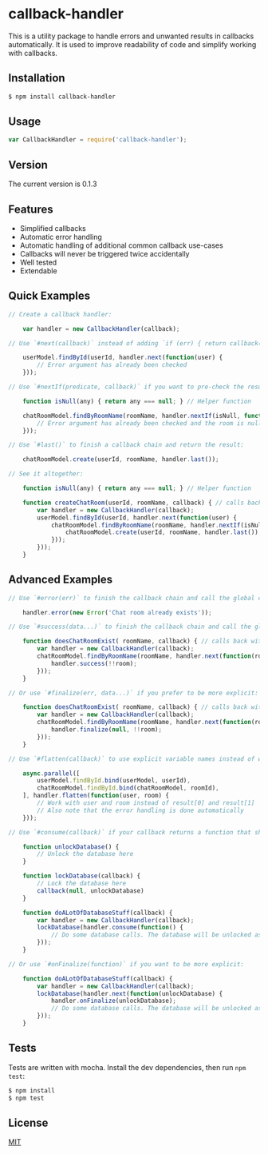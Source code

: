 # callback-handler
This is a utility package to handle errors and unwanted results in callbacks automatically. It is used to improve readability of code and simplify working with callbacks.

## Installation

```bash
$ npm install callback-handler
```

## Usage

```javascript
var CallbackHandler = require('callback-handler');
```

## Version

The current version is 0.1.3

## Features

  * Simplified callbacks
  * Automatic error handling
  * Automatic handling of additional common callback use-cases
  * Callbacks will never be triggered twice accidentally
  * Well tested
  * Extendable

## Quick Examples

```javascript
// Create a callback handler:

	var handler = new CallbackHandler(callback);

// Use `#next(callback)` instead of adding `if (err) { return callback(err); }` to the callback code:

	userModel.findById(userId, handler.next(function(user) {
		// Error argument has already been checked
	}));

// Use `#nextIf(predicate, callback)` if you want to pre-check the result:

	function isNull(any) { return any === null; } // Helper function

	chatRoomModel.findByRoomName(roomName, handler.nextIf(isNull, function(room) {
		// Error argument has already been checked and the room is null
	}));

// Use `#last()` to finish a callback chain and return the result:

	chatRoomModel.create(userId, roomName, handler.last());

// See it altogether:

	function isNull(any) { return any === null; } // Helper function

	function createChatRoom(userId, roomName, callback) { // calls back with (err, room)
		var handler = new CallbackHandler(callback);
		userModel.findById(userId, handler.next(function(user) {
			chatRoomModel.findByRoomName(roomName, handler.nextIf(isNull, function(room) {
				chatRoomModel.create(userId, roomName, handler.last());
			}));
		}));
	}
```

## Advanced Examples

```javascript
// Use `#error(err)` to finish the callback chain and call the global callback with an error:

	handler.error(new Error('Chat room already exists'));

// Use `#success(data...)` to finish the callback chain and call the global callback with one or more (or none) results:

	function doesChatRoomExist( roomName, callback) { // calls back with (err, exists) - exists is either true or false
		var handler = new CallbackHandler(callback);
		chatRoomModel.findByRoomName(roomName, handler.next(function(room) {
			handler.success(!!room);
		}));
	}

// Or use `#finalize(err, data...)` if you prefer to be more explicit:

	function doesChatRoomExist( roomName, callback) { // calls back with (err, exists) - exists is either true or false
		var handler = new CallbackHandler(callback);
		chatRoomModel.findByRoomName(roomName, handler.next(function(room) {
			handler.finalize(null, !!room);
		}));
	}

// Use `#flatten(callback)` to use explicit variable names instead of working with array indices:

	async.parallel([
		userModel.findById.bind(userModel, userId),
		chatRoomModel.findById.bind(chatRoomModel, roomId),
	], handler.flatten(function(user, room) {
		// Work with user and room instead of result[0] and result[1]
		// Also note that the error handling is done automatically
	}));

// Use `#consume(callback)` if your callback returns a function that should be called just before the global callback is called:

	function unlockDatabase() {
		// Unlock the database here
	}

	function lockDatabase(callback) {
		// Lock the database here
		callback(null, unlockDatabase)
	}

	function doALotOfDatabaseStuff(callback) {
		var handler = new CallbackHandler(callback);
		lockDatabase(handler.consume(function() {
			// Do some database calls. The database will be unlocked as soon an error occurres or the callback chain finishes regular
		}));
	}

// Or use `#onFinalize(function)` if you want to be more explicit:

	function doALotOfDatabaseStuff(callback) {
		var handler = new CallbackHandler(callback);
		lockDatabase(handler.next(function(unlockDatabase) {
			handler.onFinalize(unlockDatabase);
			// Do some database calls. The database will be unlocked as soon an error occurres or the callback chain finishes regular
		}));
	}
```

## Tests

Tests are written with mocha. Install the dev dependencies, then run `npm test`:

```bash
$ npm install
$ npm test
```

## License

  [MIT](LICENSE)